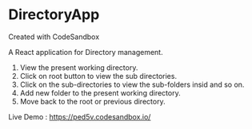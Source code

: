 # DirectoryApp
Created with CodeSandbox

A React application for Directory management.

1. View the present working directory.
2. Click on root button to view the sub directories.
3. Click on the sub-directories to view the sub-folders insid and so on.
4. Add new folder to the present working directory.
5. Move back to the root or previous directory.

Live Demo : https://ped5v.codesandbox.io/

